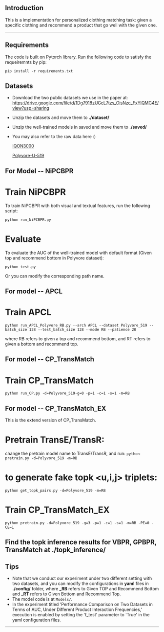 <!-- # NiPC-BPR -->
<!-- <img src = "logo.png"> -->

## Introduction
This is a implementation for personalized clothing matching task: given a specific clothing and recommend a product that go well with the given one.
<!-- our paper **Recommendation of Mix-and-Match Clothing by Modeling Indirect Personal Compatibility**, accepted by **ICMR'23**.<br/> [Paper](https://dl.acm.org/doi/abs/10.1145/3591106.3592224)  -->
***

<!-- > **Abstract:** Fashion recommendation considers both product similarity and compatibility, and has drawn increasing research interest. It is a challenging task because it often needs to use information from different sources, such as visual content or textual descriptions for the prediction of user preferences. In terms of complementary recommendation, existing approaches were dedicated to modeling either product compatibility or users’ personalization in a direct and decoupled manner, yet overlooked additional relations hidden within historical user-product interactions. In this paper, we propose a Normalized indirect Personal Compatibility modeling scheme based on Bayesian Personalized Ranking (NiPC-BPR) for mix-and-match clothing recommendations. We exploit direct and indirect personalization and compatibility relations from the user and product interactions, and effectively integrate various multi-modal data. Extensive experimental results on two benchmark datasets show that our method outperforms other methods by large margins. -->

<!-- <img src="https://d3i71xaburhd42.cloudfront.net/d0a6ad4f433422d4547775cbf5b1121362951f87/250px/3-Figure2-1.png"> -->
<!-- <img src = "framework.png"> -->


## Requirements
The code is built on Pytorch library. Run the following code to satisfy the requeiremnts by pip:

`pip install -r requirements.txt`


## Datasets
- Download the two public datasets we use in the paper at:
  https://drive.google.com/file/d/1Dg7918zUGcL7tzs_OisNzc_FxYlQMG4E/view?usp=sharing

- Unzip the datasets and move them to **./dataset/**

- Unzip the well-trained models in saved and move them to **./saved/**

- You may also refer to the raw data here :)

  [IQON3000](https://drive.google.com/file/d/1sTfUoNPid9zG_MgV--lWZTBP1XZpmcK8/view)

  [Polyvore-U-519](https://stduestceducn-my.sharepoint.com/personal/zhilu_std_uestc_edu_cn/_layouts/15/onedrive.aspx?id=%2Fpersonal%2Fzhilu%5Fstd%5Fuestc%5Fedu%5Fcn%2FDocuments%2Fpolyvore&ga=1)


## For Model -- NiPCBPR
# Train NiPCBPR
To train NiPCBPR with both visual and textual features, run the following script:

`python run_NiPCBPR.py`

# Evaluate
To evaluate the AUC of the well-trained model with default format (Given top and recommend bottom in Polyvore dataset):

`python test.py`

Or you can modify the corresponding path name.

## For model -- APCL
# Train APCL
`python run_APCL_Polyvore_RB.py --arch APCL --dataset Polyvore_519 --batch_size 128 --test_batch_size 128 --mode RB --patience 20`

where RB refers to given a top and recommend bottom, and RT refers to given a bottom and recommend top.

## For model -- CP_TransMatch
# Train CP_TransMatch
`python run_CP.py -d=Polyvore_519-g=0 -p=1 -c=1 -s=1 -m=RB`

## For model -- CP_TransMatch_EX
This is the extend version of CP_TransMatch.

# Pretrain TransE/TransR: 
change the pretrain model name to TransE/TransR, and run:
`python pretrain.py -d=Polyvore_519 -m=RB`

# to generate fake topk <u,i,j> triplets:
`python get_topk_pairs.py -d=Polyvore_519 -m=RB`

# Train CP_TransMatch_EX
`python pretrain.py -d=Polyvore_519 -g=3 -p=1 -c=1 -s=1 -m=RB -PE=0 -CE=1`

## Find the topk inference results for VBPR, GPBPR, TransMatch at **./topk_inference/**

## Tips
- Note that we conduct our experiment under two different setting with two datasets, and you can modify the configurations in **yaml** files in **./config/** folder, where **_RB** refers to Given TOP and Recommend Bottom and **_RT** refers to Given Bottom and Recommend Top.
- The model code is at `Models/`.
- In the experiment titled 'Performance Comparison on Two Datasets in Terms of AUC, Under Different Product Interaction Frequencies,' execution is enabled by setting the 'f_test' parameter to 'True' in the yaml configuration files. 

***
<!-- 
## Citation
If you find our work helpful, please kindly cite our research paper:
```
@inproceedings{liao2023recommendation,
  title={Recommendation of Mix-and-Match Clothing by Modeling Indirect Personal Compatibility},
  author={Liao, Shuiying and Ding, Yujuan and Mok, PY},
  booktitle={Proceedings of the 2023 ACM International Conference on Multimedia Retrieval},
  pages={560--564},
  year={2023}
}
``` -->

 
